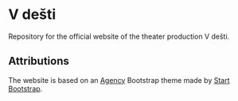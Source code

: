# V dešti

Repository for the official website of the theater production V dešti.

## Attributions

The website is based on an [Agency](https://startbootstrap.com/theme/agency) Bootstrap theme made by [Start Bootstrap](https://startbootstrap.com/).